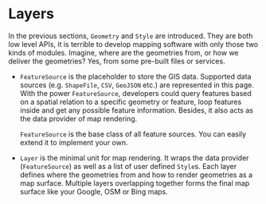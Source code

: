 # Layers

In the previous sections, `Geometry` and `Style` are introduced. They are both low level APIs, it is terrible to develop mapping software with only those two kinds of modules. Imagine, where are the geometries from, or how we deliver the geometries? Yes, from some pre-built files or services.

* `FeatureSource` is the placeholder to store the GIS data. Supported data sources (e.g. `ShapeFile`, `CSV`, `GeoJSON` etc.) are represented in this page. With the power `FeatureSource`, developers could query features based on a spatial relation to a specific geometry or feature, loop features inside and get any possible feature information. Besides, it also acts as the data provider of map rendering.

    `FeatureSource` is the base class of all feature sources. You can easily extend it to implement your own.

* `Layer` is the minimal unit for map rendering. It wraps the data provider (`FeatureSource`) as well as a list of user defined `Style`s. Each layer defines where the geometries from and how to render geometries as a map surface. Multiple layers overlapping together forms the final map surface like your Google, OSM or Bing maps.
